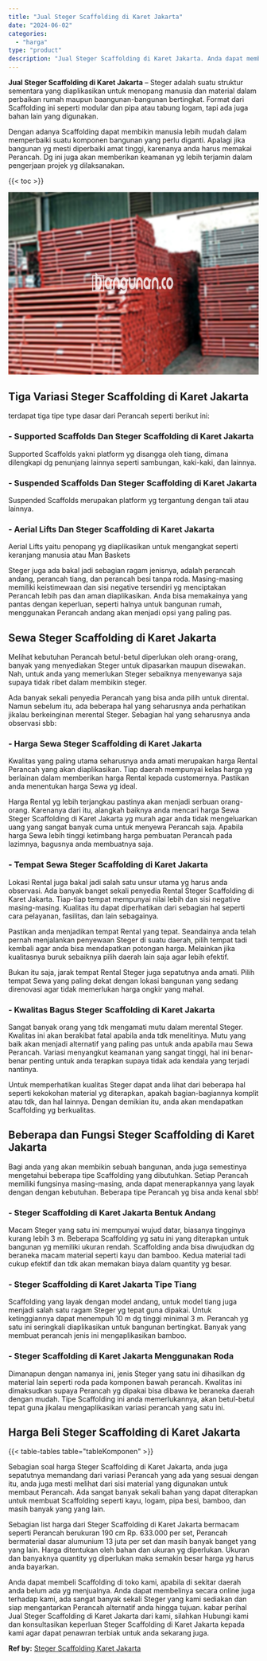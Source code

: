 ```yaml
---
title: "Jual Steger Scaffolding di Karet Jakarta"
date: "2024-06-02"
categories: 
  - "harga"
type: "product"
description: "Jual Steger Scaffolding di Karet Jakarta. Anda dapat membeli Scaffolding di toko kami, apabila di sekitar daerah anda belum ada yg menjualnya. Anda dapat mem..."
---
```


**Jual Steger Scaffolding di Karet Jakarta** – Steger adalah suatu struktur sementara yang diaplikasikan untuk menopang manusia dan material dalam perbaikan rumah maupun baangunan-bangunan bertingkat. Format dari Scaffolding ini seperti modular dan pipa atau tabung logam, tapi ada juga bahan lain yang digunakan.

Dengan adanya Scaffolding dapat membikin manusia lebih mudah dalam memperbaiki suatu komponen bangunan yang perlu diganti. Apalagi jika bangunan yg mesti diperbaiki amat tinggi, karenanya anda harus memakai Perancah. Dg ini juga akan memberikan keamanan yg lebih terjamin dalam pengerjaan projek yg dilaksanakan.

{{< toc >}}

![Jual Steger Scaffolding di Karet Jakarta](/images/sewa-scaffolding-steger-02.png)

## Tiga Variasi Steger Scaffolding di Karet Jakarta

terdapat tiga tipe type dasar dari Perancah seperti berikut ini:

### \- Supported Scaffolds Dan Steger Scaffolding di Karet Jakarta

Supported Scaffolds yakni platform yg disangga oleh tiang, dimana dilengkapi dg penunjang lainnya seperti sambungan, kaki-kaki, dan lainnya.

### \- Suspended Scaffolds Dan Steger Scaffolding di Karet Jakarta

Suspended Scaffolds merupakan platform yg tergantung dengan tali atau lainnya.

### \- Aerial Lifts Dan Steger Scaffolding di Karet Jakarta

Aerial Lifts yaitu penopang yg diaplikasikan untuk mengangkat seperti keranjang manusia atau Man Baskets

Steger juga ada bakal jadi sebagian ragam jenisnya, adalah perancah andang, perancah tiang, dan perancah besi tanpa roda. Masing-masing memiliki keistimewaan dan sisi negative tersendiri yg menciptakan Perancah lebih pas dan aman diaplikasikan. Anda bisa memakainya yang pantas dengan keperluan, seperti halnya untuk bangunan rumah, menggunakan Perancah andang akan menjadi opsi yang paling pas.

## Sewa Steger Scaffolding di Karet Jakarta

Melihat kebutuhan Perancah betul-betul diperlukan oleh orang-orang, banyak yang menyediakan Steger untuk dipasarkan maupun disewakan. Nah, untuk anda yang memerlukan Steger sebaiknya menyewanya saja supaya tidak ribet dalam membikin steger.

Ada banyak sekali penyedia Perancah yang bisa anda pilih untuk dirental. Namun sebelum itu, ada beberapa hal yang seharusnya anda perhatikan jikalau berkeinginan merental Steger. Sebagian hal yang seharusnya anda observasi sbb:

### \- Harga Sewa Steger Scaffolding di Karet Jakarta

Kwalitas yang paling utama seharusnya anda amati merupakan harga Rental Perancah yang akan diaplikasikan. Tiap daerah mempunyai kelas harga yg berlainan dalam memberikan harga Rental kepada customernya. Pastikan anda menentukan harga Sewa yg ideal.

Harga Rental yg lebih terjangkau pastinya akan menjadi serbuan orang-orang. Karenanya dari itu, alangkah baiknya anda mencari harga Sewa Steger Scaffolding di Karet Jakarta yg murah agar anda tidak mengeluarkan uang yang sangat banyak cuma untuk menyewa Perancah saja. Apabila harga Sewa lebih tinggi ketimbang harga pembuatan Perancah pada lazimnya, bagusnya anda membuatnya saja.

### \- Tempat Sewa Steger Scaffolding di Karet Jakarta

Lokasi Rental juga bakal jadi salah satu unsur utama yg harus anda observasi. Ada banyak banget sekali penyedia Rental Steger Scaffolding di Karet Jakarta. Tiap-tiap tempat mempunyai nilai lebih dan sisi negative masing-masing. Kualitas itu dapat diperhatikan dari sebagian hal seperti cara pelayanan, fasilitas, dan lain sebagainya.

Pastikan anda menjadikan tempat Rental yang tepat. Seandainya anda telah pernah menjalankan penyewaan Steger di suatu daerah, pilih tempat tadi kembali agar anda bisa mendapatkan potongan harga. Melainkan jika kualitasnya buruk sebaiknya pilih daerah lain saja agar lebih efektif.

Bukan itu saja, jarak tempat Rental Steger juga sepatutnya anda amati. Pilih tempat Sewa yang paling dekat dengan lokasi bangunan yang sedang direnovasi agar tidak memerlukan harga ongkir yang mahal.

### \- Kwalitas Bagus Steger Scaffolding di Karet Jakarta

Sangat banyak orang yang tdk mengamati mutu dalam merental Steger. Kwalitas ini akan berakibat fatal apabila anda tdk menelitinya. Mutu yang baik akan menjadi alternatif yang paling pas untuk anda apabila mau Sewa Perancah. Variasi menyangkut keamanan yang sangat tinggi, hal ini benar-benar penting untuk anda terapkan supaya tidak ada kendala yang terjadi nantinya.

Untuk memperhatikan kualitas Steger dapat anda lihat dari beberapa hal seperti kekokohan material yg diterapkan, apakah bagian-bagiannya komplit atau tdk, dan hal lainnya. Dengan demikian itu, anda akan mendapatkan Scaffolding yg berkualitas.

## Beberapa dan Fungsi Steger Scaffolding di Karet Jakarta

Bagi anda yang akan membikin sebuah bangunan, anda juga semestinya mengetahui beberapa tipe Scaffolding yang dibutuhkan. Setiap Perancah memiliki fungsinya masing-masing, anda dapat menerapkannya yang layak dengan dengan kebutuhan. Beberapa tipe Perancah yg bisa anda kenal sbb!

### \- Steger Scaffolding di Karet Jakarta Bentuk Andang

Macam Steger yang satu ini mempunyai wujud datar, biasanya tingginya kurang lebih 3 m. Beberapa Scaffolding yg satu ini yang diterapkan untuk bangunan yg memiliki ukuran rendah. Scaffolding anda bisa diwujudkan dg beraneka macam material seperti kayu dan bamboo. Kedua material tadi cukup efektif dan tdk akan memakan biaya dalam quantity yg besar.

### \- Steger Scaffolding di Karet Jakarta Tipe Tiang

Scaffolding yang layak dengan model andang, untuk model tiang juga menjadi salah satu ragam Steger yg tepat guna dipakai. Untuk ketinggiannya dapat menempuh 10 m dg tinggi minimal 3 m. Perancah yg satu ini seringkali diaplikasikan untuk bangunan bertingkat. Banyak yang membuat perancah jenis ini mengaplikasikan bamboo.

### \- Steger Scaffolding di Karet Jakarta Menggunakan Roda

Dimanapun dengan namanya ini, jenis Steger yang satu ini dihasilkan dg material lain seperti roda pada komponen bawah perancah. Kwalitas ini dimaksudkan supaya Perancah yg dipakai bisa dibawa ke beraneka daerah dengan mudah. Tipe Scaffolding ini anda memerlukannya, akan betul-betul tepat guna jikalau mengaplikasikan variasi perancah yang satu ini.

## Harga Beli Steger Scaffolding di Karet Jakarta

{{< table-tables table="tableKomponen" >}}

Sebagian soal harga Steger Scaffolding di Karet Jakarta, anda juga sepatutnya memandang dari variasi Perancah yang ada yang sesuai dengan itu, anda juga mesti melihat dari sisi material yang digunakan untuk membaut Perancah. Ada sangat banyak sekali bahan yang dapat diterapkan untuk membuat Scaffolding seperti kayu, logam, pipa besi, bamboo, dan masih banyak yang yang lain.

Sebagian list harga dari Steger Scaffolding di Karet Jakarta bermacam seperti Perancah berukuran 190 cm Rp. 633.000 per set, Perancah bermaterial dasar alumunium 13 juta per set dan masih banyak banget yang yang lain. Harga ditentukan oleh bahan dan ukuran yg diperlukan. Ukuran dan banyaknya quantity yg diperlukan maka semakin besar harga yg harus anda bayarkan.

Anda dapat membeli Scaffolding di toko kami, apabila di sekitar daerah anda belum ada yg menjualnya. Anda dapat membelinya secara online juga terhadap kami, ada sangat banyak sekali Steger yang kami sediakan dan siap mengantarkan Perancah alternatif anda hingga tujuan. kabar perihal Jual Steger Scaffolding di Karet Jakarta dari kami, silahkan Hubungi kami dan konsultasikan keperluan Steger Scaffolding di Karet Jakarta kepada kami agar dapat penawran terbiak untuk anda sekarang juga.

**Ref by:** [Steger Scaffolding Karet Jakarta](https://id.wikipedia.org/wiki/Steger)
